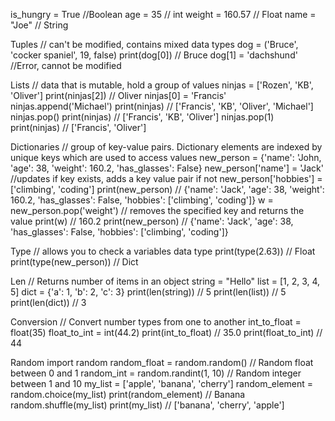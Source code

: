 is_hungry = True //Boolean
age = 35 // int
weight = 160.57 // Float
name = "Joe" // String

Tuples // can't be modified, contains mixed data types
dog = ('Bruce', 'cocker spaniel', 19, false)
print(dog[0]) // Bruce
dog[1] = 'dachshund' //Error, cannot be modified

Lists // data that is mutable, hold a group of values
ninjas = ['Rozen', 'KB', 'Oliver']
print(ninjas[2]) // Oliver
ninjas[0] = 'Francis'
ninjas.append('Michael')
print(ninjas) // ['Francis', 'KB', 'Oliver', 'Michael']
ninjas.pop()
print(ninjas) // ['Francis', 'KB', 'Oliver']
ninjas.pop(1)
print(ninjas) // ['Francis', 'Oliver']

Dictionaries // group of key-value pairs. Dictionary elements are indexed by unique keys which are used to access values
new_person = {'name': 'John, 'age': 38, 'weight': 160.2, 'has_glasses': False}
new_person['name'] = 'Jack' //updates if key exists, adds a key value pair if not
new_person['hobbies'] = ['climbing', 'coding']
print(new_person) // {'name': 'Jack', 'age': 38, 'weight': 160.2, 'has_glasses': False, 'hobbies': ['climbing', 'coding']}
w = new_person.pop('weight') // removes the specified key and returns the value
print(w) // 160.2
print(new_person) // {'name': 'Jack', 'age': 38, 'has_glasses': False, 'hobbies': ['climbing', 'coding']}

Type // allows you to check a variables data type
print(type(2.63)) // Float
print(type(new_person)) // Dict

Len // Returns number of items in an object
string = "Hello"
list = [1, 2, 3, 4, 5]
dict = {'a': 1, 'b': 2, 'c': 3}
print(len(string)) // 5
print(len(list)) // 5
print(len(dict)) // 3

Conversion // Convert number types from one to another
int_to_float = float(35)
float_to_int = int(44.2)
print(int_to_float) // 35.0
print(float_to_int) // 44

Random
import random
random_float = random.random() // Random float between 0 and 1
random_int = random.randint(1, 10) // Random integer between 1 and 10
my_list = ['apple', 'banana', 'cherry'] 
random_element = random.choice(my_list)
print(random_element) // Banana
random.shuffle(my_list)
print(my_list) // ['banana', 'cherry', 'apple']

